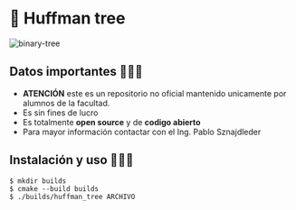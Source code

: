 # 🌳 Huffman tree

![binary-tree](https://static.vecteezy.com/system/resources/previews/006/216/582/non_2x/a-binary-tree-diagram-icon-in-flat-design-vector.jpg)

## Datos importantes 👨🏼‍🏭

- **ATENCIÓN** este es un repositorio no oficial mantenido unicamente por alumnos de la facultad.
- Es sin fines de lucro
- Es totalmente **open source** y de **codigo abierto**
- Para mayor información contactar con el Ing. Pablo Sznajdleder

## Instalación y uso 🧑🏻‍💻

``` shell
$ mkdir builds
$ cmake --build builds
$ ./builds/huffman_tree ARCHIVO
```
